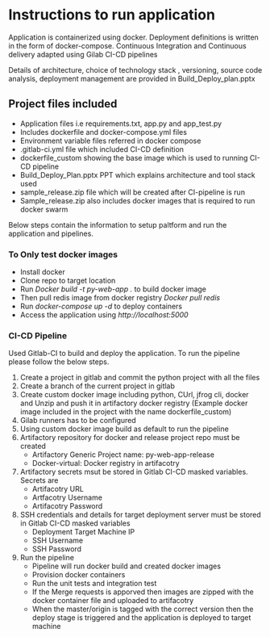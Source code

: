 # Instructions to run application

Application is containerized using docker. Deployment definitions is written in the form of docker-compose. Continuous Integration and Continuous delivery adapted using Gilab CI-CD pipelines

Details of architecture, choice of technology stack , versioning, source code analysis, deployment management are provided in Build_Deploy_plan.pptx

## Project files included

* Application files i.e requirements.txt, app.py and app_test.py
* Includes dockerfile and docker-compose.yml files
* Environment variable files referred in docker compose
* .gitlab-ci.yml file which included CI-CD definition
* dockerfile_custom showing the base image which is used to running CI-CD pipeline
* Build_Deploy_Plan.pptx PPT  which explains architecture and tool stack used
* sample_release.zip file which will be created after CI-pipeline is run
* Sample_release.zip also includes docker images that is required to run docker swarm

Below steps contain the information to setup paltform and run the application and pipelines.

### To Only test docker images

* Install docker
* Clone repo to target location
* Run *Docker build -t py-web-app .* to build docker image
* Then pull redis image from docker registry *Docker pull redis*
* Run *docker-compose up -d* to deploy containers
* Access the application using *http://localhost:5000*

### CI-CD Pipeline

Used Gitlab-CI to build and deploy the application. To run the pipeline please follow the below steps.

1. Create a project in gitlab and commit the python project with all the files
2. Create a branch of the current project in gitlab
3. Create custom docker image including python, CUrl, jfrog cli, docker and Unzip and push it in artifactory docker registry (Example docker image included in the project with the name dockerfile_custom)
4. Gilab runners has to be configured
5. Using custom docker image build as default to run the pipeline
6. Artifactory repository for docker and release project repo must be created
      - Artifactory Generic Project name: py-web-app-release
      - Docker-virtual: Docker registry in artifacotry
7. Artifactory secrets msut be stored in Gitlab CI-CD masked variables. Secrets are
      - Artifacotry URL
      - Artfacotry Username
      - Artifacotry Password
8. SSH credentials and details for target deployment server must be stored in Gitlab CI-CD masked variables
      - Deployment Target Machine IP
      - SSH Username
      - SSH Password
9. Run the pipeline
      - Pipeline will run docker build and created docker images
      - Provision docker containers
      - Run the unit tests and integration test
      - If the Merge requests is apporved then images are zipped with the docker container file and uploaded to artifacotry
      - When the master/origin is tagged with the correct version then the deploy stage is triggered and the application is deployed to target machine
